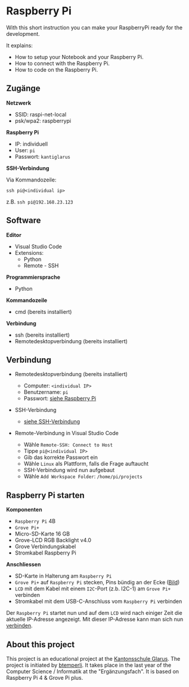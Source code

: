 # Raspberry Pi

With this short instruction you can make your RaspberryPi ready for the development.

It explains:

- How to setup your Notebook and your Raspberry Pi.
- How to connect with the Raspberry Pi.
- How to code on the Raspberry Pi.

## Zugänge

**Netzwerk**

- SSID: raspi-net-local 
- psk/wpa2: raspberrypi 


**<a name="raspberrypi">Raspberry Pi</a>**

- IP: individuell
- User: `pi`
- Passwort: `kantiglarus`

**<a name="ssh">SSH-Verbindung</a>**

Via Kommandozeile:

```
ssh pi@<individual ip>
```

z.B. `ssh pi@192.168.23.123`

## Software

**Editor**

- Visual Studio Code
- Extensions:
  - Python
  - Remote - SSH

**Programmiersprache**

- Python

**Kommandozeile**

- cmd (bereits installiert)

**Verbindung**

- ssh (bereits installiert)
- Remotedesktopverbindung (bereits installiert)

## <a name="verbindung">Verbindung</a>

- Remotedesktopverbindung (bereits installiert)
  - Computer: `<individual IP>`
  - Benutzername: `pi`
  - Passwort: [siehe Raspberry Pi](#raspberrypi)

- SSH-Verbindung
  - [siehe SSH-Verbindung](#ssh)

- Remote-Verbindung in Visual Studio Code
  - Wähle `Remote-SSH: Connect to Host`
  - Tippe `pi@<individual IP>`
  - Gib das korrekte Passwort ein
  - Wähle `Linux` als Plattform, falls die Frage auftaucht
  - SSH-Verbindung wird nun aufgebaut
  - Wähle `Add Workspace Folder`: `/home/pi/projects`

  
## Raspberry Pi starten
 
**Komponenten**

- `Raspberry Pi` 4B
- `Grove Pi+`
- Micro-SD-Karte 16 GB
- Grove-LCD RGB Backlight v4.0
- Grove Verbindungskabel
- Stromkabel Raspberry Pi

**Anschliessen**

- SD-Karte in Halterung am `Raspberry Pi`
- `Grove Pi+` auf `Raspberry Pi` stecken, Pins bündig an der Ecke ([Bild](https://files.seeedstudio.com/wiki/GrovePi_Plus/img/110060049%2010_02.jpg))
- `LCD` mit dem Kabel mit einem `I2C`-Port (z.b. I2C-1) am `Grove Pi+` verbinden
- Stromkabel mit dem USB-C-Anschluss vom `Raspberry Pi` verbinden

Der `Raspberry Pi` startet nun und auf dem `LCD` wird nach einiger Zeit die aktuelle IP-Adresse angezeigt. Mit dieser IP-Adresse kann man sich nun [verbinden](#verbinden). 


## About this project

This project is an educational project at the [Kantonsschule Glarus](https://www.kanti-glarus.ch).
The project is initiated by [btemperli](https://github.com/btemperli). It takes place in the last year of the Computer Science / Informatik at the "Ergänzungsfach".
It is based on Raspberry Pi 4 & Grove Pi plus. 